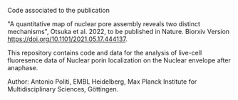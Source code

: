 Code associated to the publication

"A quantitative map of nuclear pore assembly reveals two distinct mechanisms", Otsuka et al. 2022, to be published in Nature. Biorxiv Version https://doi.org/10.1101/2021.05.17.444137.

This repository contains code and data for the analysis of live-cell fluoresence data of Nuclear porin localization on the Nuclear envelope after anaphase. 

Author: Antonio Politi, EMBL Heidelberg, Max Planck Institute for Multidisciplinary Sciences, Göttingen.
